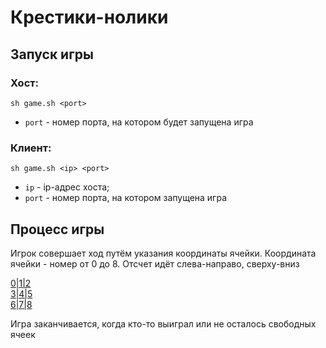 # Крестики-нолики

## Запуск игры
### Хост:

    sh game.sh <port>
* `port` - номер порта, на котором будет запущена игра

### Клиент:

    sh game.sh <ip> <port>

* `ip` - ip-адрес хоста;
* `port` - номер порта, на котором запущена игра

## Процесс игры

Игрок совершает ход путём указания координаты ячейки. Координата ячейки - номер от 0 до 8. Отсчет идёт слева-направо, сверху-вниз

<u>
    0|1|2 <br>
    3|4|5 <br>
    6|7|8
</u>

Игра заканчивается, когда кто-то выиграл или не осталось свободных ячеек
    
